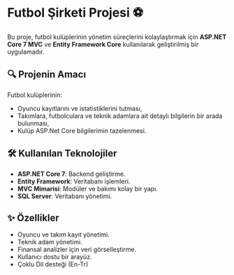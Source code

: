 # Futbol Şirketi Projesi ⚽  

Bu proje, futbol kulüplerinin yönetim süreçlerini kolaylaştırmak için **ASP.NET Core 7 MVC** ve **Entity Framework Core** kullanılarak geliştirilmiş bir uygulamadır.  

## 🔍 Projenin Amacı  
Futbol kulüplerinin:  
- Oyuncu kayıtlarını ve istatistiklerini tutması,  
- Takımlara, futbolculara ve teknik adamlara ait detaylı bilgilerin bir arada bulunması,  
- Kulüp ASP.Net Core bilgilerimin tazelenmesi.  

## 🛠️ Kullanılan Teknolojiler  
- **ASP.NET Core 7**: Backend geliştirme.  
- **Entity Framework**: Veritabanı işlemleri.  
- **MVC Mimarisi**: Modüler ve bakımı kolay bir yapı.  
- **SQL Server**: Veritabanı yönetimi.  

## ✨ Özellikler  
- Oyuncu ve takım kayıt yönetimi.  
- Teknik adam yönetimi.
- Finansal analizler için veri görselleştirme.
- Kullanıcı dostu bir arayüz.
- Çoklu Dil desteği (En-Tr)
